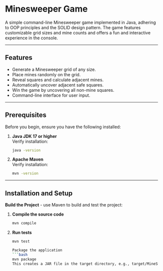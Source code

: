 # Minesweeper Game

A simple command-line Minesweeper game implemented in Java, adhering to OOP principles and the SOLID design pattern. The game features customizable grid sizes and mine counts and offers a fun and interactive experience in the console.

---

## Features

- Generate a Minesweeper grid of any size.
- Place mines randomly on the grid.
- Reveal squares and calculate adjacent mines.
- Automatically uncover adjacent safe squares.
- Win the game by uncovering all non-mine squares.
- Command-line interface for user input.

---

## Prerequisites

Before you begin, ensure you have the following installed:

1. **Java JDK 17 or higher**  
   Verify installation:
   ```bash
   java -version

2. **Apache Maven**  
   Verify installation:
   ```bash
   mvn -version

---

## Installation and Setup

**Build the Project** - use Maven to build and test the project:

1. **Compile the source code**
    ```bash 
    mvn compile

2. **Run tests**
   ```bash
   mvn test
   
   Package the application
   ```bash
   mvn package
   This creates a JAR file in the target directory, e.g., target/MineSweeper-1.0-SNAPSHOT.jar

